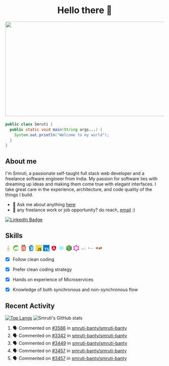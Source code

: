 <div align="center">
    <h1>Hello there 🤚</h1>
</div>
<div align="center">
  <img src="https://media.giphy.com/media/dWesBcTLavkZuG35MI/giphy.gif" width="600" height="300"/>
</div>

```JAVA
public class Smruti {
  public static void main(String args...) {
    System.out.println("Welcome to my world");
  }  
}
```
<h2>About me</h2>

I'm Smruti, a passionate self-taught full stack web developer and a freelance software engineer from India. My passion for software lies with dreaming up ideas and making them come true with elegant interfaces. I take great care in the experience, architecture, and code quality of the things I build.

- 💬 Ask me about anything [here](https://github.com/smruti-banty/smruti-banty/issues)
- 💼 any freelance work or job opportunity? do reach, [email](mailto:abhishek.naidu@cred.club) :)

<div id="badges">
  <a href="https://www.linkedin.com/in/smruti-r-nayak/">
    <img src="https://img.shields.io/badge/LinkedIn-blue?style=for-the-badge&logo=linkedin&logoColor=white" alt="LinkedIn Badge"/>
  </a>
</div>

<h2>Skills</h2>

<code><img height="20" alt="java" src="https://raw.githubusercontent.com/github/explore/80688e429a7d4ef2fca1e82350fe8e3517d3494d/topics/java/java.png"></code>
<code><img height="20" alt="Spring boot" src="https://raw.githubusercontent.com/github/explore/80688e429a7d4ef2fca1e82350fe8e3517d3494d/topics/spring-boot/spring-boot.png"></code>
<code><img height="20" alt="html" src="https://raw.githubusercontent.com/github/explore/80688e429a7d4ef2fca1e82350fe8e3517d3494d/topics/html/html.png"></code>
<code><img height="20" alt="css" src="https://raw.githubusercontent.com/github/explore/80688e429a7d4ef2fca1e82350fe8e3517d3494d/topics/css/css.png"></code>
<code><img height="20" alt="javascript" src="https://raw.githubusercontent.com/github/explore/80688e429a7d4ef2fca1e82350fe8e3517d3494d/topics/javascript/javascript.png"></code>
<code><img height="20" alt="typescript" src="https://raw.githubusercontent.com/github/explore/80688e429a7d4ef2fca1e82350fe8e3517d3494d/topics/typescript/typescript.png"></code>
<code><img height="20" alt="react" src="https://raw.githubusercontent.com/github/explore/80688e429a7d4ef2fca1e82350fe8e3517d3494d/topics/angular/angular.png"></code>
<code><img height="20" alt="react" src="https://raw.githubusercontent.com/github/explore/80688e429a7d4ef2fca1e82350fe8e3517d3494d/topics/react/react.png"></code>
<code><img height="20" alt="nodejs" src="https://raw.githubusercontent.com/github/explore/80688e429a7d4ef2fca1e82350fe8e3517d3494d/topics/nodejs/nodejs.png"></code> 
<code><img height="20" alt="graphql" src="https://raw.githubusercontent.com/github/explore/5c058a388828bb5fde0bcafd4bc867b5bb3f26f3/topics/graphql/graphql.png"></code>
<code><img height="20" alt="mysql" src="https://raw.githubusercontent.com/github/explore/80688e429a7d4ef2fca1e82350fe8e3517d3494d/topics/mysql/mysql.png"></code>
<code><img height="20" alt="mongodb" src="https://raw.githubusercontent.com/github/explore/80688e429a7d4ef2fca1e82350fe8e3517d3494d/topics/mongodb/mongodb.png"></code>
<code><img height="20" alt="git" src="https://raw.githubusercontent.com/github/explore/80688e429a7d4ef2fca1e82350fe8e3517d3494d/topics/git/git.png"></code>

- [x] Follow clean coding
- [x] Prefer clean coding strategy
- [x] Hands on experience of Microservices
- [x] Knowledge of both synchronous and non-synchronous flow


<h2>Recent Activity</h2>

[![Top Langs](https://github-readme-stats.vercel.app/api/top-langs/?username=smruti-banty)](https://github.com/smruti-banty/github-readme-stats)  ![Smruti's GitHub stats](https://github-readme-stats.vercel.app/api?username=smruti-banty&show_icons=true&theme=transparent)

<!--START_SECTION:activity-->
1. 🗣 Commented on [#3586](https://github.com/smruti-banty/smruti-banty/pull/3586#issuecomment-1827740813) in [smruti-banty/smruti-banty](https://github.com/smruti-banty/smruti-banty)
2. 🗣 Commented on [#3342](https://github.com/smruti-banty/smruti-banty/issues/3342#issuecomment-1823195186) in [smruti-banty/smruti-banty](https://github.com/smruti-banty/smruti-banty)
3. 🗣 Commented on [#3449](https://github.com/smruti-banty/smruti-banty/pull/3449#issuecomment-1790276952) in [smruti-banty/smruti-banty](https://github.com/smruti-banty/smruti-banty)
4. 🗣 Commented on [#3457](https://github.com/smruti-banty/smruti-banty/pull/3457#issuecomment-1780571540) in [smruti-banty/smruti-banty](https://github.com/smruti-banty/smruti-banty)
5. 🗣 Commented on [#3457](https://github.com/smruti-banty/smruti-banty/pull/3457#issuecomment-1779402409) in [smruti-banty/smruti-banty](https://github.com/smruti-banty/smruti-banty)
<!--END_SECTION:activity-->
